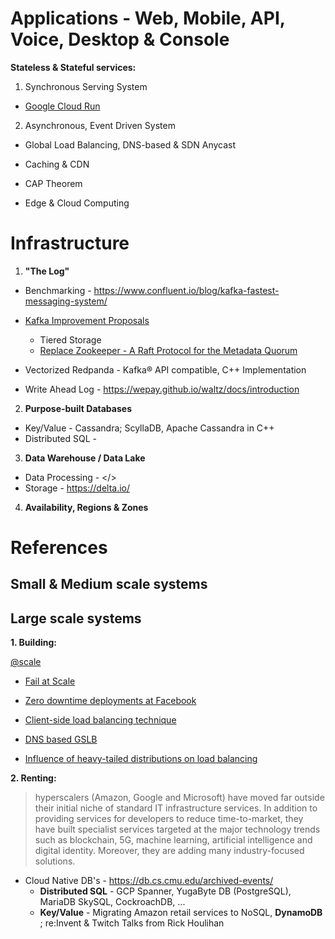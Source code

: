 # Applications - Web, Mobile, API, Voice, Desktop & Console

**Stateless & Stateful services:**

1. Synchronous Serving System 

* [Google Cloud Run](https://github.com/ahmetb/cloud-run-faq)

2. Asynchronous, Event Driven System

* Global Load Balancing, DNS-based & SDN Anycast

* Caching & CDN

* CAP Theorem

* Edge & Cloud Computing

# Infrastructure
 
1. **"The Log"**

* Benchmarking - https://www.confluent.io/blog/kafka-fastest-messaging-system/
* [Kafka Improvement Proposals](https://cwiki.apache.org/confluence/display/KAFKA/Kafka+Improvement+Proposals)
  * Tiered Storage
  * [Replace Zookeeper - A Raft Protocol for the Metadata Quorum](https://cwiki.apache.org/confluence/display/KAFKA/KIP-595%3A+A+Raft+Protocol+for+the+Metadata+Quorum)
  
* Vectorized Redpanda - Kafka® API compatible, C++ Implementation
* Write Ahead Log - https://wepay.github.io/waltz/docs/introduction

2. **Purpose-built Databases**

* Key/Value - Cassandra; ScyllaDB, Apache Cassandra in C++
* Distributed SQL - 

3. **Data Warehouse / Data Lake**

* Data Processing - </>
* Storage - https://delta.io/
 
4. **Availability, Regions & Zones**

# References

## Small & Medium scale systems

## Large scale systems

**1. Building:**

[@scale](https://atscaleconference.com/)

* [Fail at Scale](https://queue.acm.org/detail.cfm?id=2839461)
* [Zero downtime deployments at Facebook](https://dl.acm.org/doi/abs/10.1145/3387514.3405885)

* [Client-side load balancing technique](https://blog.twitter.com/engineering/en_us/topics/infrastructure/2019/daperture-load-balancer.html)

* [DNS based GSLB](https://dropbox.tech/infrastructure/intelligent-dns-based-load-balancing-at-dropbox)

* [Influence of heavy-tailed distributions on load balancing](http://www.cs.cmu.edu/~harchol/ISCA15show.pdf)

**2. Renting:**

> hyperscalers (Amazon, Google and Microsoft) have moved far outside their initial niche of standard IT infrastructure services. In addition to providing services for developers to reduce time-to-market, they have built specialist services targeted at the major technology trends such as blockchain, 5G, machine learning, artificial intelligence and digital identity. Moreover, they are adding many industry-focused solutions.

* Cloud Native DB's - https://db.cs.cmu.edu/archived-events/
  * **Distributed SQL** - GCP Spanner,  YugaByte DB (PostgreSQL), MariaDB SkySQL, CockroachDB, ...
  * **Key/Value** - Migrating Amazon retail services to NoSQL, **DynamoDB** ; re:Invent & Twitch Talks from Rick Houlihan 
  
